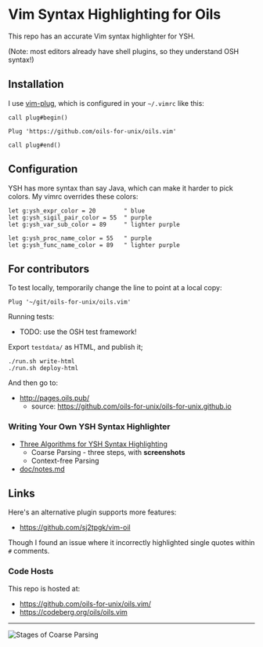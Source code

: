 Vim Syntax Highlighting for Oils
====

This repo has an accurate Vim syntax highlighter for YSH.

(Note: most editors already have shell plugins, so they understand OSH syntax!)

## Installation

I use [vim-plug][], which is configured in your `~/.vimrc` like this:

    call plug#begin()
    
    Plug 'https://github.com/oils-for-unix/oils.vim'
    
    call plug#end()

[vim-plug]: https://github.com/junegunn/vim-plug

## Configuration

YSH has more syntax than say Java, which can make it harder to pick colors.  My
vimrc overrides these colors:

    let g:ysh_expr_color = 20        " blue  
    let g:ysh_sigil_pair_color = 55  " purple
    let g:ysh_var_sub_color = 89     " lighter purple

    let g:ysh_proc_name_color = 55   " purple
    let g:ysh_func_name_color = 89   " lighter purple

## For contributors

To test locally, temporarily change the line to point at a local copy:

    Plug '~/git/oils-for-unix/oils.vim'

Running tests:

- TODO: use the OSH test framework!

Export `testdata/` as HTML, and publish it;

    ./run.sh write-html
    ./run.sh deploy-html

And then go to:

- <http://pages.oils.pub/>
  - source: <https://github.com/oils-for-unix/oils-for-unix.github.io>

### Writing Your Own YSH Syntax Highlighter

- [Three Algorithms for YSH Syntax Highlighting](doc/algorithms.md)
  - Coarse Parsing - three steps, with **screenshots**
  - Context-free Parsing
- [doc/notes.md](doc/notes.md)

## Links

Here's an alternative plugin supports more features:

- <https://github.com/sj2tpgk/vim-oil>

Though I found an issue where it incorrectly highlighted single quotes within
`#` comments.

### Code Hosts

This repo is hosted at:

- <https://github.com/oils-for-unix/oils.vim/>
- <https://codeberg.org/oils/oils.vim>

---

![Stages of Coarse Parsing](https://pages.oils.pub/oils-vim/screenshots/side-by-side.png)
